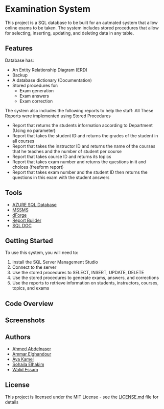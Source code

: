 # Examination System

This project is a SQL database to be built for an autmated system that allow online exams to be taken. The system includes stored procedures that allow for selecting, inserting, updating, and deleting data in any table.

## Features

Database has:
- An Entity Relationship Diagram (ERD) 
- Backup
- A database dictionary (Documentation)
- Stored procedures for:
  - Exam generation
  - Exam answers
  - Exam correction



The system also includes the following reports to help the staff:
All These Reports were implemented using Stored Procedures 
- Report that returns the students information according to Department (Using no parameter)
- Report that takes the student ID and returns the grades of the student in all courses
- Report that takes the instructor ID and returns the name of the courses that he teaches and the number of student per course
- Report that takes course ID and returns its topics
- Report that takes exam number and returns the questions in it and choices (freeform report)
- Report that takes exam number and the student ID then returns the questions in this exam with the student answers


## Tools
- [AZURE SQL Database](https://azure.microsoft.com/en-us/products/azure-sql/database)
- [MSSMS](https://learn.microsoft.com/en-us/sql/ssms/download-sql-server-management-studio-ssms?view=sql-server-ver16)
- [dForge](https://azure.microsoft.com/en-us/products/azure-sql/database)
- [Report Builder](https://www.microsoft.com/en-us/download/details.aspx?id=53613)
- [SQL DOC](https://www.red-gate.com/products/sql-development/sql-doc/)

## Getting Started

To use this system, you will need to:

1. Install the SQL Server Management Studio
2. Connect to the server 
3. Use the stored procedures to SELECT, INSERT, UPDATE, DELETE
4. Use the stored procedures to generate exams, answers, and corrections
5. Use the reports to retrieve information on students, instructors, courses, topics, and exams

## Code Overview


## Screenshots

  
## Authors
- [Ahmed Abdelnaser](https://github.com/ahmedabdelnaser70)
- [Ammar Elghandour](https://github.com/amarGhandour)
- [Aya Kamel](https://github.com/aya5258)
- [Sohaila Elhakim](https://github.com/sohailaalhakim)
- [Walid Essam](https://github.com/WalidEssam)

## License

This project is licensed under the MIT License - see the [LICENSE.md](LICENSE.md) file for details
